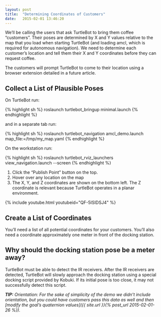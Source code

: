 ```yaml
---
layout: post
title:  "Determining Coordinates of Customers"
date:   2015-02-01 13:46:20
---
```


We’ll be calling the users that ask TurtleBot to bring them coffee “customers”. Their poses are determined by X and Y values relative to the map that you load when starting TurtleBot (and loading amcl, which is required for autonomous navigation). We need to determine each customer’s location and tell them their X and Y coordinates before they can request coffee.

The customers will prompt TurtleBot to come to their location using a browser extension detailed in a future article.

## Collect a List of Plausible Poses

On TurtleBot run:

{% highlight sh %}
roslaunch turtlebot_bringup minimal.launch
{% endhighlight %}

and in a separate tab run:

{% highlight sh %}
roslaunch turtlebot_navigation amcl_demo.launch map_file:=/tmp/my_map.yaml
{% endhighlight %}

On the workstation run:

{% highlight sh %}
roslaunch turtlebot_rviz_launchers view_navigation.launch --screen
{% endhighlight %}

1. Click the “Publish Point” button on the top.
2. Hover over any location on the map
3. The X, Y, and Z coordinates are shown on the bottom left. The Z coordinate is relevant because TurtleBot operates in a planar environment.

{% include youtube.html youtubeid="QF-5ISIDSJ4" %}

## Create a List of Coordinates

You’ll need a list of all potential coordinates for your customers. You’ll also need a coordinate approximately one meter in front of the docking station.

## Why should the docking station pose be a meter away?

TurtleBot must be able to detect the IR receivers. After the IR receivers are detected, TurtleBot will slowly approach the docking station using a special docking script provided by Kobuki. If its initial pose is too close, it may not successfully detect this script.

***TIP:** Orientation: For the sake of simplicity of the demo we didn’t include orientation, but you could have customers pass this data as well and then [modify the goal’s quaternion values]({{ site.url }}{% post_url 2015-02-01-26 %}).*